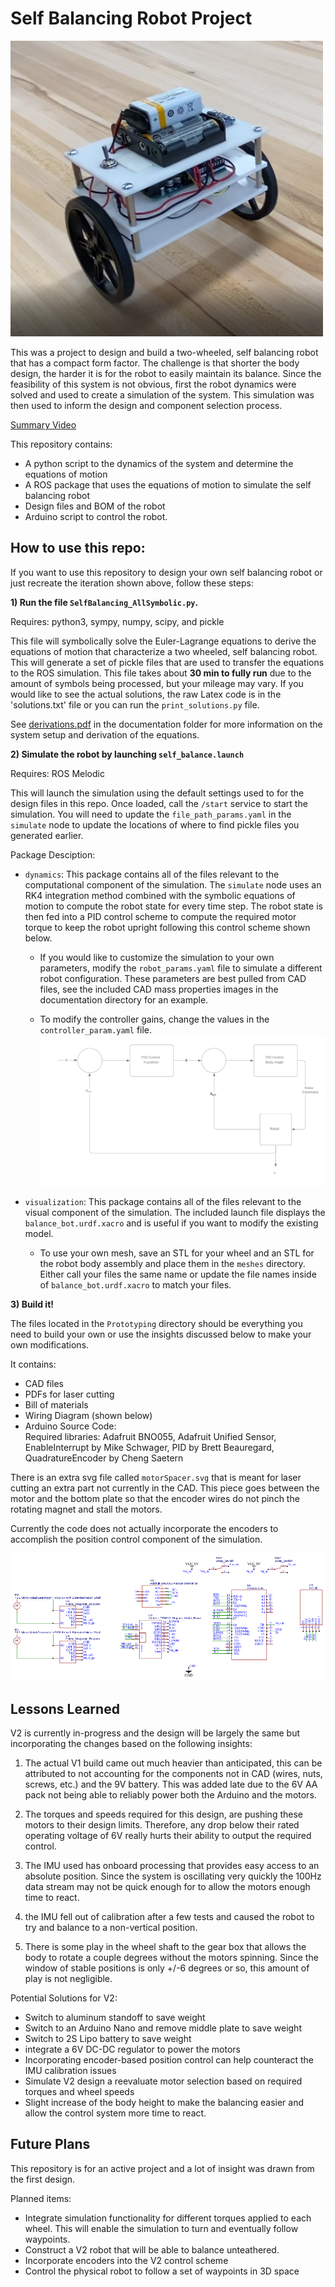 # Self Balancing Robot Project
<img src="documentation/thumbnail.png" alt="thumbnail" width="500"/>

This was a project to design and build a two-wheeled, self balancing robot that has a compact form factor. The challenge is that shorter the body design, the harder it is for the robot to easily maintain its balance. Since the feasibility of this system is not obvious, first the robot dynamics were solved and used to create a simulation of the system. This simulation was then used to inform the design and component selection process.

[Summary Video](https://www.youtube.com/watch?v=kY2ciNZqLZk)

This repository contains:
- A python script to the dynamics of the system and determine the equations of motion
- A ROS package that uses the equations of motion to simulate the self balancing robot
- Design files and BOM of the robot
- Arduino script to control the robot.

## How to use this repo:

If you want to use this repository to design your own self balancing robot or just recreate the iteration shown above, follow these steps:

**1) Run the  file `SelfBalancing_AllSymbolic.py`.**

Requires: python3, sympy, numpy, scipy, and pickle

This file will symbolically solve the Euler-Lagrange equations to derive the equations of motion that characterize a two wheeled, self balancing robot. This will generate a set of pickle files that are used to transfer the equations to the ROS simulation. This file takes about **30 min to fully run** due to the amount of symbols being processed, but your mileage may vary. If you would like to see the actual solutions, the raw Latex code is in the 'solutions.txt' file or you can run the `print_solutions.py` file.

See [derivations.pdf](documentation/derivations.pdf) in the documentation folder for more information on the system setup and derivation of the equations.

**2) Simulate the robot by launching `self_balance.launch`**

Requires: ROS Melodic

This will launch the simulation using the default settings used to for the design files in this repo. Once loaded, call the `/start` service to start the simulation. You will need to update the `file_path_params.yaml` in the `simulate` node to update the locations of where to find pickle files you generated earlier.

Package Desciption:
  - `dynamics`: This package contains all of the files relevant to the computational component of the simulation. The `simulate` node uses an RK4 integration method combined with the symbolic equations of motion to compute the robot state for every time step. The robot state is then fed into a PID control scheme to compute the required motor torque to keep the robot upright following this control scheme shown below.

    - If you would like to customize the simulation to your own parameters, modify the `robot_params.yaml` file to simulate a different robot configuration. These parameters are best pulled from CAD files, see the included CAD mass properties images in the documentation directory for an example.

    - To modify the controller gains, change the values in the `controller_param.yaml` file.
  ![ControlScheme](documentation/control_scheme.png)   

- `visualization`: This package contains all of the files relevant to the visual component of the simulation. The included launch file displays the `balance_bot.urdf.xacro` and is useful if you want to modify the existing model.

    - To use your own mesh, save an STL for your wheel and an STL for the robot body assembly and place them in the `meshes` directory. Either call your files the same name or update the file names inside of `balance_bot.urdf.xacro` to match your files.

**3) Build it!**

The files located in the `Prototyping` directory should be everything you need to build your own or use the insights discussed below to make your own modifications.

It contains:
 - CAD files
 - PDFs for laser cutting
 - Bill of materials
 - Wiring Diagram (shown below)
 - Arduino Source Code:   
 Required libraries:
 Adafruit BNO055,
 Adafruit Unified Sensor,
 EnableInterrupt by Mike Schwager,
 PID by Brett Beauregard,
 QuadratureEncoder by Cheng Saetern

There is an extra svg file called `motorSpacer.svg` that is meant for laser cutting an extra part not currently in the CAD. This piece goes between the motor and the bottom plate so that the encoder wires do not pinch the rotating magnet and stall the motors.

Currently the code does not actually incorporate the encoders to accomplish the position control component of the simulation.

![WiringDiagram](Prototyping/wiring_diagram.png)

## Lessons Learned

V2 is currently in-progress and the design will be largely the same but incorporating the changes based on the following insights:

1) The actual V1 build came out much heavier than anticipated, this can be attributed to not accounting for the components not in CAD (wires, nuts, screws, etc.) and the 9V battery. This was added late due to the 6V AA pack not being able to reliably power both the Arduino and the motors. 

2) The torques and speeds required for this design, are pushing these motors to their design limits. Therefore, any drop below their rated operating voltage of 6V really hurts their ability to output the required control.

3) The IMU used has onboard processing that provides easy access to an absolute position. Since the system is oscillating very quickly the 100Hz data stream may not be quick enough for to allow the motors enough time to react.

4) the IMU fell out of calibration after a few tests and caused the robot to try and balance to a non-vertical position.

5) There is some play in the wheel shaft to the gear box that allows the body to rotate a couple degrees without the motors spinning. Since the window of stable positions is only +/-6 degrees or so, this amount of play is not negligible.

Potential Solutions for V2:
 - Switch to aluminum standoff to save weight
 - Switch to an Arduino Nano and remove middle plate to save weight
 - Switch to 2S Lipo battery to save weight
 - integrate a 6V DC-DC regulator to power the motors
 - Incorporating encoder-based position control can help counteract the IMU calibration issues
 - Simulate V2 design a reevaluate motor selection based on required torques and wheel speeds
 - Slight increase of the body height to make the balancing easier and allow the control system more time to react.


## Future Plans

This repository is for an active project and a lot of insight was drawn from the first design.

Planned items:

- Integrate simulation functionality for different torques applied to each wheel. This will enable the simulation to turn and eventually follow waypoints.
- Construct a V2 robot that will be able to balance unteathered.
- Incorporate encoders into the V2 control scheme
- Control the physical robot to follow a set of waypoints in 3D space
